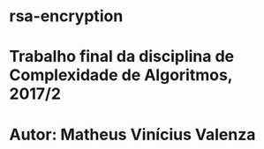 # rsa-encryption

# Trabalho final da disciplina de Complexidade de Algoritmos, 2017/2

# Autor: Matheus Vinícius Valenza
